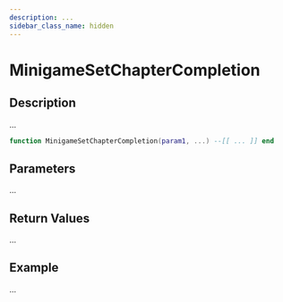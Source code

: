 ```yaml
---
description: ...
sidebar_class_name: hidden
---
```


# MinigameSetChapterCompletion

## Description

...

```lua
function MinigameSetChapterCompletion(param1, ...) --[[ ... ]] end
```

## Parameters

...

## Return Values

...

## Example

...

